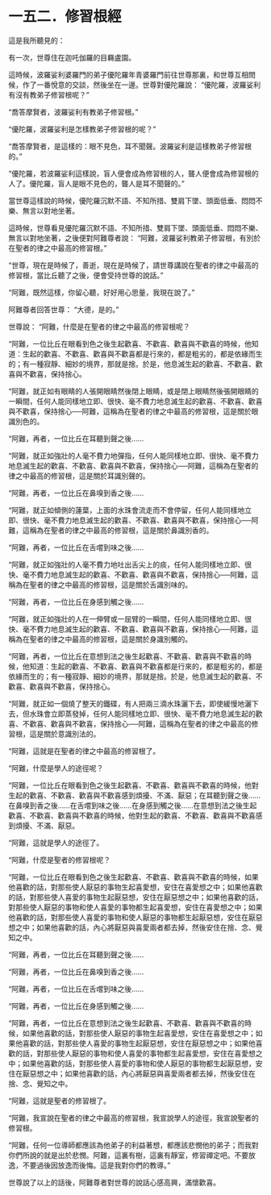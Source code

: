 # 一五二．修習根經

這是我所聽見的：

有一次，世尊住在迦吒伽羅的目羇盧園。

這時候，波羅娑利婆羅門的弟子優陀羅年青婆羅門前往世尊那裏，和世尊互相問候，作了一番悅意的交談，然後坐在一邊。世尊對優陀羅說： “優陀羅，波羅娑利有沒有教弟子修習根呢？”

“喬答摩賢者，波羅娑利有教弟子修習根。”

“優陀羅，波羅娑利是怎樣教弟子修習根的呢？”

“喬答摩賢者，是這樣的：眼不見色，耳不聞聲。波羅娑利是這樣教弟子修習根的。”

“優陀羅，若波羅娑利這樣說，盲人便會成為修習根的人，聾人便會成為修習根的人了。優陀羅，盲人是眼不見色的，聾人是耳不聞聲的。”

當世尊這樣說的時候，優陀羅沉默不語、不知所措、雙肩下墜、頭面低垂、悶悶不樂、無言以對地坐著。

這時候，世尊看見優陀羅沉默不語、不知所措、雙肩下墜、頭面低垂、悶悶不樂、無言以對地坐著，之後便對阿難尊者說： “阿難，波羅娑利教弟子修習根，有別於在聖者的律之中最高的修習根。”

“世尊，現在是時候了，善逝，現在是時候了，請世尊講說在聖者的律之中最高的修習根，當比丘聽了之後，便會受持世尊的說話。”

“阿難，既然這樣，你留心聽，好好用心思量，我現在說了。”

阿難尊者回答世尊： “大德，是的。”

世尊說： “阿難，什麼是在聖者的律之中最高的修習根呢？

“阿難，一位比丘在眼看到色之後生起歡喜、不歡喜、歡喜與不歡喜的時候，他知道：生起的歡喜、不歡喜、歡喜與不歡喜都是行來的，都是粗劣的，都是依緣而生的；有一種寂靜、細妙的境界，那就是捨。於是，他息滅生起的歡喜、不歡喜、歡喜與不歡喜，保持捨心。

“阿難，就正如有眼睛的人張開眼睛然後閉上眼睛，或是閉上眼睛然後張開眼睛的一瞬間，任何人能同樣地立即、很快、毫不費力地息滅生起的歡喜、不歡喜、歡喜與不歡喜，保持捨心──阿難，這稱為在聖者的律之中最高的修習根，這是關於眼識別色的。

“阿難，再者，一位比丘在耳聽到聲之後……

“阿難，就正如強壯的人毫不費力地彈指，任何人能同樣地立即、很快、毫不費力地息滅生起的歡喜、不歡喜、歡喜與不歡喜，保持捨心──阿難，這稱為在聖者的律之中最高的修習根，這是關於耳識別聲的。

“阿難，再者，一位比丘在鼻嗅到香之後……

“阿難，就正如傾側的蓮葉，上面的水珠會流走而不會停留，任何人能同樣地立即、很快、毫不費力地息滅生起的歡喜、不歡喜、歡喜與不歡喜，保持捨心──阿難，這稱為在聖者的律之中最高的修習根，這是關於鼻識別香的。

“阿難，再者，一位比丘在舌嚐到味之後……

“阿難，就正如強壯的人毫不費力地吐出舌尖上的痰，任何人能同樣地立即、很快、毫不費力地息滅生起的歡喜、不歡喜、歡喜與不歡喜，保持捨心──阿難，這稱為在聖者的律之中最高的修習根，這是關於舌識別味的。

“阿難，再者，一位比丘在身感到觸之後……

“阿難，就正如強壯的人在一伸臂或一屈臂的一瞬間，任何人能同樣地立即、很快、毫不費力地息滅生起的歡喜、不歡喜、歡喜與不歡喜，保持捨心──阿難，這稱為在聖者的律之中最高的修習根，這是關於身識別觸的。

“阿難，再者，一位比丘在意想到法之後生起歡喜、不歡喜、歡喜與不歡喜的時候，他知道：生起的歡喜、不歡喜、歡喜與不歡喜都是行來的，都是粗劣的，都是依緣而生的；有一種寂靜、細妙的境界，那就是捨。於是，他息滅生起的歡喜、不歡喜、歡喜與不歡喜，保持捨心。

“阿難，就正如一個燒了整天的鐵碟，有人把兩三滴水珠灑下去，即使緩慢地灑下去，但水珠會立即蒸發掉，任何人能同樣地立即、很快、毫不費力地息滅生起的歡喜、不歡喜、歡喜與不歡喜，保持捨心──阿難，這稱為在聖者的律之中最高的修習根，這是關於意識別法的。

“阿難，這就是在聖者的律之中最高的修習根了。

“阿難，什麼是學人的途徑呢？

“阿難，一位比丘在眼看到色之後生起歡喜、不歡喜、歡喜與不歡喜的時候，他對生起的歡喜、不歡喜、歡喜與不歡喜感到煩擾、不滿、厭惡；在耳聽到聲之後……在鼻嗅到香之後……在舌嚐到味之後……在身感到觸之後……在意想到法之後生起歡喜、不歡喜、歡喜與不歡喜的時候，他對生起的歡喜、不歡喜、歡喜與不歡喜感到煩擾、不滿、厭惡。

“阿難，這就是學人的途徑了。

“阿難，什麼是聖者的修習根呢？

“阿難，一位比丘在眼看到色之後生起歡喜、不歡喜、歡喜與不歡喜的時候，如果他喜歡的話，對那些使人厭惡的事物生起喜愛想，安住在喜愛想之中；如果他喜歡的話，對那些使人喜愛的事物生起厭惡想，安住在厭惡想之中；如果他喜歡的話，對那些使人厭惡的事物和使人喜愛的事物都生起喜愛想，安住在喜愛想之中；如果他喜歡的話，對那些使人喜愛的事物和使人厭惡的事物都生起厭惡想，安住在厭惡想之中；如果他喜歡的話，內心將厭惡與喜愛兩者都去掉，然後安住在捨、念、覺知之中。

“阿難，再者，一位比丘在耳聽到聲之後……

“阿難，再者，一位比丘在鼻嗅到香之後……

“阿難，再者，一位比丘在舌嚐到味之後……

“阿難，再者，一位比丘在身感到觸之後……

“阿難，再者，一位比丘在意想到法之後生起歡喜、不歡喜、歡喜與不歡喜的時候，如果他喜歡的話，對那些使人厭惡的事物生起喜愛想，安住在喜愛想之中；如果他喜歡的話，對那些使人喜愛的事物生起厭惡想，安住在厭惡想之中；如果他喜歡的話，對那些使人厭惡的事物和使人喜愛的事物都生起喜愛想，安住在喜愛想之中；如果他喜歡的話，對那些使人喜愛的事物和使人厭惡的事物都生起厭惡想，安住在厭惡想之中；如果他喜歡的話，內心將厭惡與喜愛兩者都去掉，然後安住在捨、念、覺知之中。

“阿難，這就是聖者的修習根了。

“阿難，我宣說在聖者的律之中最高的修習根，我宣說學人的途徑，我宣說聖者的修習根。

“阿難，任何一位導師都應該為他弟子的利益著想，都應該悲憫他的弟子；而我對你們所說的就是出於悲憫。阿難，這裏有樹，這裏有靜室，修習禪定吧。不要放逸，不要過後因放逸而後悔。這是我對你們的教導。”

世尊說了以上的話後，阿難尊者對世尊的說話心感高興，滿懷歡喜。 

